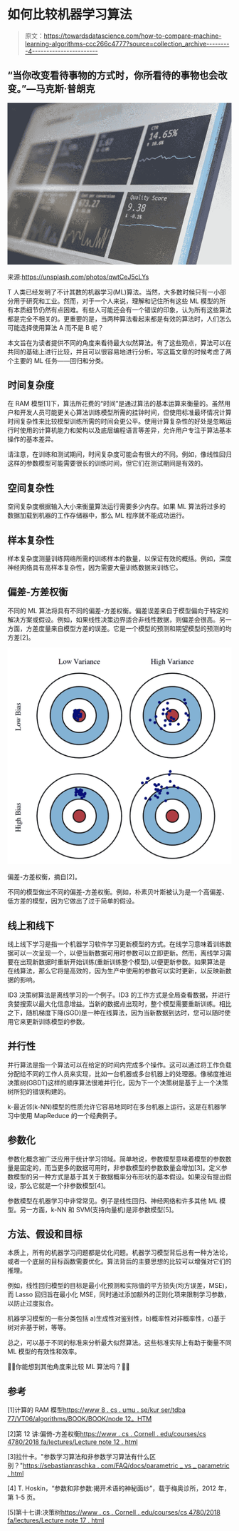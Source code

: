 # 如何比较机器学习算法

> 原文：<https://towardsdatascience.com/how-to-compare-machine-learning-algorithms-ccc266c4777?source=collection_archive---------4----------------------->

## “当你改变看待事物的方式时，你所看待的事物也会改变。”―马克斯·普朗克

![](img/d3f00e834b17133f483a4467af606ac3.png)

来源:https://unsplash.com/photos/qwtCeJ5cLYs

T 人类已经发明了不计其数的机器学习(ML)算法。当然，大多数时候只有一小部分用于研究和工业。然而，对于一个人来说，理解和记住所有这些 ML 模型的所有本质细节仍然有点困难。有些人可能还会有一个错误的印象，认为所有这些算法都是完全不相关的。更重要的是，当两种算法看起来都是有效的算法时，人们怎么可能选择使用算法 A 而不是 B 呢？

本文旨在为读者提供不同的角度来看待最大似然算法。有了这些观点，算法可以在共同的基础上进行比较，并且可以很容易地进行分析。写这篇文章的时候考虑了两个主要的 ML 任务——回归和分类。

## 时间复杂度

在 RAM 模型[1]下，算法所花费的“时间”是通过算法的基本运算来衡量的。虽然用户和开发人员可能更关心算法训练模型所需的挂钟时间，但使用标准最坏情况计算时间复杂性来比较模型训练所需的时间会更公平。使用计算复杂性的好处是忽略运行时使用的计算机能力和架构以及底层编程语言等差异，允许用户专注于算法基本操作的基本差异。

请注意，在训练和测试期间，时间复杂度可能会有很大的不同。例如，像线性回归这样的参数模型可能需要很长的训练时间，但它们在测试期间是有效的。

## 空间复杂性

空间复杂度根据输入大小来衡量算法运行需要多少内存。如果 ML 算法将过多的数据加载到机器的工作存储器中，那么 ML 程序就不能成功运行。

## 样本复杂性

样本复杂度测量训练网络所需的训练样本的数量，以保证有效的概括。例如，深度神经网络具有高样本复杂性，因为需要大量训练数据来训练它。

## 偏差-方差权衡

不同的 ML 算法将具有不同的偏差-方差权衡。偏差误差来自于模型偏向于特定的解决方案或假设。例如，如果线性决策边界适合非线性数据，则偏差会很高。另一方面，方差度量来自模型方差的误差。它是一个模型的预测和期望模型的预测的均方差[2]。

![](img/fd0571f778c8a08a57812b3f79f1f81a.png)

偏差-方差权衡，摘自[2]。

不同的模型做出不同的偏差-方差权衡。例如，朴素贝叶斯被认为是一个高偏差、低方差的模型，因为它做出了过于简单的假设。

## 线上和线下

线上线下学习是指一个机器学习软件学习更新模型的方式。在线学习意味着训练数据可以一次呈现一个，以便当新数据可用时参数可以立即更新。然而，离线学习需要在出现新数据时重新开始训练(重新训练整个模型),以便更新参数。如果算法是在线算法，那么它将是高效的，因为生产中使用的参数可以实时更新，以反映新数据的影响。

ID3 决策树算法是离线学习的一个例子。ID3 的工作方式是全局查看数据，并进行贪婪搜索以最大化信息增益。当新的数据点出现时，整个模型需要重新训练。相比之下，随机梯度下降(SGD)是一种在线算法，因为当新数据到达时，您可以随时使用它来更新训练模型的参数。

## 并行性

并行算法是指一个算法可以在给定的时间内完成多个操作。这可以通过将工作负载分配给不同的工作人员来实现，比如一台机器或多台机器上的处理器。像梯度推进决策树(GBDT)这样的顺序算法很难并行化，因为下一个决策树是基于上一个决策树所犯的错误构建的。

k-最近邻(k-NN)模型的性质允许它容易地同时在多台机器上运行。这是在机器学习中使用 MapReduce 的一个经典例子。

## 参数化

参数化概念被广泛应用于统计学习领域。简单地说，参数模型意味着模型的参数数量是固定的，而当更多的数据可用时，非参数模型的参数数量会增加[3]。定义参数模型的另一种方式是基于其关于数据概率分布形状的基本假设。如果没有提出假设，那么它就是一个非参数模型[4]。

参数模型在机器学习中非常常见。例子是线性回归、神经网络和许多其他 ML 模型。另一方面，k-NN 和 SVM(支持向量机)是非参数模型[5]。

## 方法、假设和目标

本质上，所有的机器学习问题都是优化问题。机器学习模型背后总有一种方法论，或者一个底层的目标函数需要优化。算法背后的主要思想的比较可以增强对它们的推理。

例如，线性回归模型的目标是最小化预测和实际值的平方损失(均方误差，MSE)，而 Lasso 回归旨在最小化 MSE，同时通过添加额外的正则化项来限制学习参数，以防止过度拟合。

机器学习模型的一些分类包括 a)生成性对鉴别性，b)概率性对非概率性，c)基于树对非基于树，等等。

总之，可以基于不同的标准来分析最大似然算法。这些标准实际上有助于衡量不同 ML 模型的有效性和效率。

🚀🚀你能想到其他角度来比较 ML 算法吗？🤗🤗

## 参考

[1]计算的 RAM 模型[https://www 8 . cs . umu . se/kur ser/tdba 77/VT06/algorithms/BOOK/BOOK/node 12。HTM](https://www8.cs.umu.se/kurser/TDBA77/VT06/algorithms/BOOK/BOOK/NODE12.HTM)

[2]第 12 讲:偏倚-方差权衡[https://www . cs . Cornell . edu/courses/cs 4780/2018 fa/lectures/Lecture note 12 . html](https://www.cs.cornell.edu/courses/cs4780/2018fa/lectures/lecturenote12.html)

[3]拉什卡。"参数学习算法和非参数学习算法有什么区别？"[https://sebastianraschka . com/FAQ/docs/parametric _ vs _ parametric . html](https://sebastianraschka.com/faq/docs/parametric_vs_nonparametric.html)

[4] T. Hoskin，“参数和非参数:揭开术语的神秘面纱”，载于梅奥诊所，2012 年，第 1–5 页。

[5]第十七讲:决策树[https://www . cs . Cornell . edu/courses/cs 4780/2018 fa/lectures/Lecture note 17 . html](https://www.cs.cornell.edu/courses/cs4780/2018fa/lectures/lecturenote17.html)